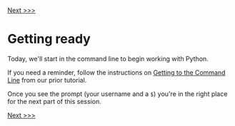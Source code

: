 [Next >>>](repl.md)

# Getting ready

Today, we'll start in the command line to begin working with Python. 

If you need a reminder, follow the instructions on [Getting to the Command Line](command-line/sections/getting-to-the-command-line.md) from our prior tutorial.

Once you see the prompt (your username and a `$`) you're in the right place for the next part of this session.

[Next >>>](repl.md)
